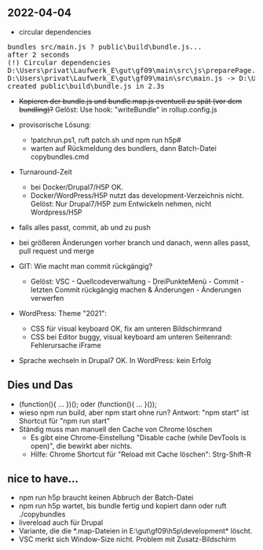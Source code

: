 ## 2022-04-04
* circular dependencies
<pre>
bundles src/main.js ? public\build\bundle.js...
after 2 seconds
(!) Circular dependencies
D:\Users\privat\Laufwerk_E\gut\gf09\main\src\js\preparePage.js -> D:\Users\privat\Laufwerk_E\gut\gf09\main\src\js\editHandler.js -> D:\Users\privat\Laufwerk_E\gut\gf09\main\src\js\preparePage.js
D:\Users\privat\Laufwerk_E\gut\gf09\main\src\main.js -> D:\Users\privat\Laufwerk_E\gut\gf09\main\src\js\preparePage.js -> D:\Users\privat\Laufwerk_E\gut\gf09\main\src\js\virtualKeyboard.js -> D:\Users\privat\Laufwerk_E\gut\gf09\main\src\main.js
created public\build\bundle.js in 2.3s
</pre>

* <del>Kopieren der bundle.js und bundle.map.js eventuell zu spät (vor dem bundling)?</del> Gelöst: Use	hook: "writeBundle" in rollup.config.js

* provisorische Lösung:
  * !patchrun.ps1, ruft patch.sh und npm run h5p#
  * warten auf Rückmeldung des bundlers, dann Batch-Datei copybundles.cmd
* Turnaround-Zeit 
  * bei Docker/Drupal7/H5P OK.
  * Docker/WordPress/H5P nutzt das development-Verzeichnis nicht. Gelöst: Nur Drupal7/H5P zum Entwickeln nehmen, nicht Wordpress/H5P  
* falls alles passt, commit, ab und zu push
* bei größeren Änderungen vorher branch und danach, wenn alles passt, pull request und merge
* GIT: Wie macht man commit rückgängig? 
  * Gelöst: VSC - Quellcodeverwaltung - DreiPunkteMenü - Commit - letzten Commit rückgängig machen & Änderungen - Änderungen verwerfen
* WordPress: Theme "2021":
  * CSS für visual keyboard OK, fix am unteren Bildschirmrand
  * CSS bei Editor buggy, visual keyboard am unteren Seitenrand: Fehlerursache iFrame
* Sprache wechseln in Drupal7 OK. In WordPress: kein Erfolg
## Dies und Das
* (function(){ ... })(); oder (function(){ ... }());
* wieso npm run build, aber npm start ohne run? Antwort: "npm start" ist Shortcut für "npm run start"
* Ständig muss man manuell den Cache von Chrome löschen
  *  Es gibt eine Chrome-Einstellung "Disable cache (while DevTools is open)", die bewirkt aber nichts. 
  *  Hilfe: Chrome Shortcut für "Reload mit Cache löschen": Strg-Shift-R
## nice to have...
* npm run h5p braucht keinen Abbruch der Batch-Datei
* npm run h5p wartet, bis bundle fertig und kopiert dann oder ruft ./copybundles
* livereload auch für Drupal
* Variante, die die *.map-Dateien in E:\gut\gf09\h5p\development\* löscht.
* VSC merkt sich Window-Size nicht. Problem mit Zusatz-Bildschirm

